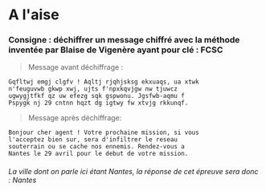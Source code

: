 # A l'aise

### Consigne : déchiffrer un message chiffré avec la méthode inventée par Blaise de Vigenère ayant pour clé : FCSC 

> Message avant déchiffrage :
```
Gqfltwj emgj clgfv ! Aqltj rjqhjsksg ekxuaqs, ua xtwk
n'feuguvwb gkwp xwj, ujts f'npxkqvjgw nw tjuwcz
ugwygjtfkf qz uw efezg sqk gspwonu. Jgsfwb-aqmu f
Pspygk nj 29 cntnn hqzt dg igtwy fw xtvjg rkkunqf.
```
> Message après déchiffrage:
```
Bonjour cher agent ! Votre prochaine mission, si vous
l'acceptez bien sur, sera d'infiltrer le reseau
souterrain ou se cache nos ennemis. Rendez-vous a
Nantes le 29 avril pour le debut de votre mission.
```

###### La ville dont on parle ici étant Nantes, la réponse de cet épreuve sera donc : Nantes
